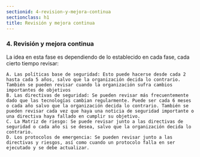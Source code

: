 ```yaml
---
sectionid: 4-revision-y-mejora-continua
sectionclass: h1
title: Revisión y mejora continua
---
```

### 4. Revisión y mejora continua
La idea en esta fase es dependiendo de lo establecido en cada fase, cada cierto tiempo revisar:

	A. Las políticas base de seguridad: Esto puede hacerse desde cada 2 hasta cada 5 años, salvo que la organización decida lo contrario. También se pueden revisar cuando la organización sufra cambios importantes de objetivos
	B. Las directivas de seguridad: Se pueden revisar más frecuentemente dado que las tecnologías cambian regularmente. Puede ser cada 6 meses o cada año salvo que la organización decida lo contrario. También se pueden revisar cada vez que haya una noticia de seguridad importante o una directiva haya fallado en cumplir su objetivo.
	C. La Matriz de riesgo: Se puede revisar junto a las directivas de seguridad o cada año si se desea, salvo que la organización decida lo contrario.
	D. Los protocolos de emergencia: Se pueden revisar junto a las directivas y riesgos, así como cuando un protocolo falla en ser ejecutado y se debe actualizar.
